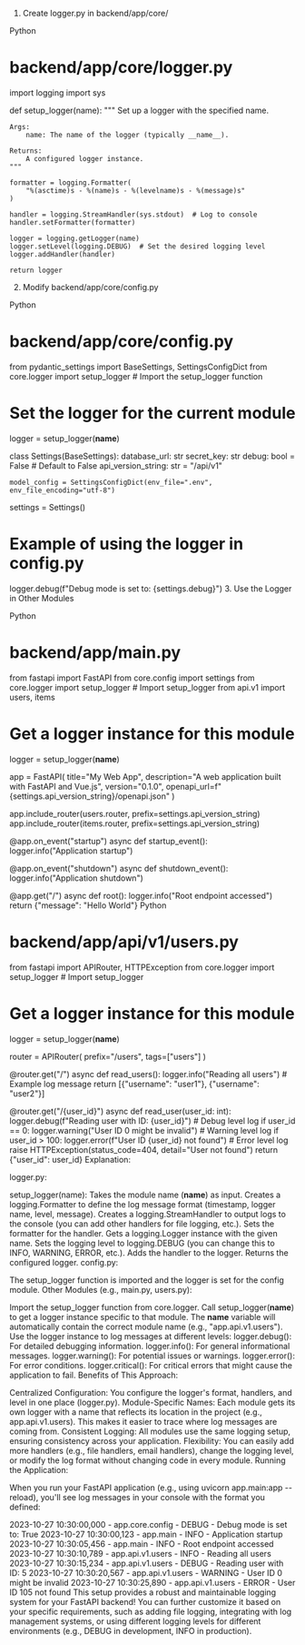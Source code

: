1. Create logger.py in backend/app/core/

Python
# backend/app/core/logger.py
import logging
import sys

def setup_logger(name):
    """
    Set up a logger with the specified name.

    Args:
        name: The name of the logger (typically __name__).

    Returns:
        A configured logger instance.
    """

    formatter = logging.Formatter(
        "%(asctime)s - %(name)s - %(levelname)s - %(message)s"
    )

    handler = logging.StreamHandler(sys.stdout)  # Log to console
    handler.setFormatter(formatter)

    logger = logging.getLogger(name)
    logger.setLevel(logging.DEBUG)  # Set the desired logging level
    logger.addHandler(handler)

    return logger
2. Modify backend/app/core/config.py

Python
# backend/app/core/config.py
from pydantic_settings import BaseSettings, SettingsConfigDict
from core.logger import setup_logger  # Import the setup_logger function

# Set the logger for the current module
logger = setup_logger(__name__)

class Settings(BaseSettings):
    database_url: str
    secret_key: str
    debug: bool = False  # Default to False
    api_version_string: str = "/api/v1"

    model_config = SettingsConfigDict(env_file=".env", env_file_encoding="utf-8")

settings = Settings()

# Example of using the logger in config.py
logger.debug(f"Debug mode is set to: {settings.debug}")
3. Use the Logger in Other Modules

Python
# backend/app/main.py
from fastapi import FastAPI
from core.config import settings
from core.logger import setup_logger  # Import setup_logger
from api.v1 import users, items

# Get a logger instance for this module
logger = setup_logger(__name__)

app = FastAPI(
    title="My Web App",
    description="A web application built with FastAPI and Vue.js",
    version="0.1.0",
    openapi_url=f"{settings.api_version_string}/openapi.json"
)

app.include_router(users.router, prefix=settings.api_version_string)
app.include_router(items.router, prefix=settings.api_version_string)

@app.on_event("startup")
async def startup_event():
    logger.info("Application startup")

@app.on_event("shutdown")
async def shutdown_event():
    logger.info("Application shutdown")

@app.get("/")
async def root():
    logger.info("Root endpoint accessed")
    return {"message": "Hello World"}
Python
# backend/app/api/v1/users.py
from fastapi import APIRouter, HTTPException
from core.logger import setup_logger  # Import setup_logger

# Get a logger instance for this module
logger = setup_logger(__name__)

router = APIRouter(
    prefix="/users",
    tags=["users"]
)

@router.get("/")
async def read_users():
    logger.info("Reading all users")  # Example log message
    return [{"username": "user1"}, {"username": "user2"}]

@router.get("/{user_id}")
async def read_user(user_id: int):
    logger.debug(f"Reading user with ID: {user_id}")  # Debug level log
    if user_id == 0:
        logger.warning("User ID 0 might be invalid")  # Warning level log
    if user_id > 100:
        logger.error(f"User ID {user_id} not found")  # Error level log
        raise HTTPException(status_code=404, detail="User not found")
    return {"user_id": user_id}
Explanation:

logger.py:

setup_logger(name):
Takes the module name (__name__) as input.
Creates a logging.Formatter to define the log message format (timestamp, logger name, level, message).
Creates a logging.StreamHandler to output logs to the console (you can add other handlers for file logging, etc.).
Sets the formatter for the handler.
Gets a logging.Logger instance with the given name.
Sets the logging level to logging.DEBUG (you can change this to INFO, WARNING, ERROR, etc.).
Adds the handler to the logger.
Returns the configured logger.
config.py:

The setup_logger function is imported and the logger is set for the config module.
Other Modules (e.g., main.py, users.py):

Import the setup_logger function from core.logger.
Call setup_logger(__name__) to get a logger instance specific to that module. The __name__ variable will automatically contain the correct module name (e.g., "app.api.v1.users").
Use the logger instance to log messages at different levels:
logger.debug(): For detailed debugging information.
logger.info(): For general informational messages.
logger.warning(): For potential issues or warnings.
logger.error(): For error conditions.
logger.critical(): For critical errors that might cause the application to fail.
Benefits of This Approach:

Centralized Configuration: You configure the logger's format, handlers, and level in one place (logger.py).
Module-Specific Names: Each module gets its own logger with a name that reflects its location in the project (e.g., app.api.v1.users). This makes it easier to trace where log messages are coming from.
Consistent Logging: All modules use the same logging setup, ensuring consistency across your application.
Flexibility: You can easily add more handlers (e.g., file handlers, email handlers), change the logging level, or modify the log format without changing code in every module.
Running the Application:

When you run your FastAPI application (e.g., using uvicorn app.main:app --reload), you'll see log messages in your console with the format you defined:

2023-10-27 10:30:00,000 - app.core.config - DEBUG - Debug mode is set to: True
2023-10-27 10:30:00,123 - app.main - INFO - Application startup
2023-10-27 10:30:05,456 - app.main - INFO - Root endpoint accessed
2023-10-27 10:30:10,789 - app.api.v1.users - INFO - Reading all users
2023-10-27 10:30:15,234 - app.api.v1.users - DEBUG - Reading user with ID: 5
2023-10-27 10:30:20,567 - app.api.v1.users - WARNING - User ID 0 might be invalid
2023-10-27 10:30:25,890 - app.api.v1.users - ERROR - User ID 105 not found
This setup provides a robust and maintainable logging system for your FastAPI backend! You can further customize it based on your specific requirements, such as adding file logging, integrating with log management systems, or using different logging levels for different environments (e.g., DEBUG in development, INFO in production).